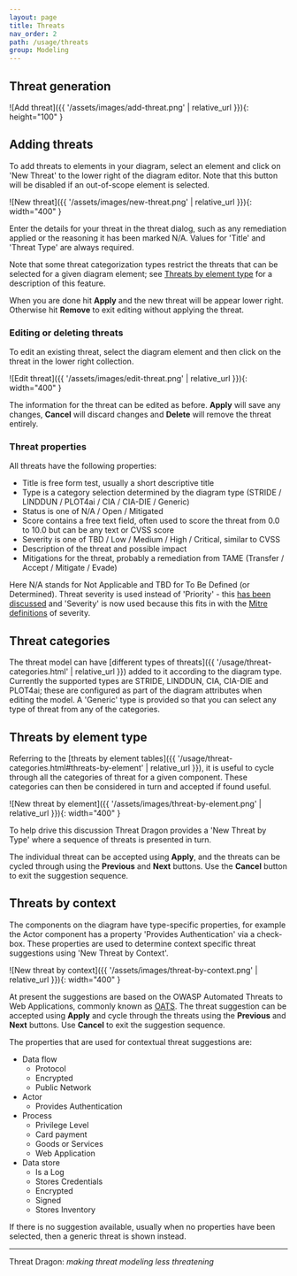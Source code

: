 ```yaml
---
layout: page
title: Threats
nav_order: 2
path: /usage/threats
group: Modeling
---
```


## Threat generation

![Add threat]({{ '/assets/images/add-threat.png' | relative_url }}){: height="100" }

## Adding threats

To add threats to elements in your diagram, select an element
and click on 'New Threat' to the lower right of the diagram editor.
Note that this button will be disabled if an out-of-scope element is selected.

![New threat]({{ '/assets/images/new-threat.png' | relative_url }}){: width="400" }

Enter the details for your threat in the threat dialog,
such as any remediation applied or the reasoning it has been marked N/A.
Values for 'Title' and 'Threat Type' are always required.

Note that some threat categorization types restrict the threats that can be selected for a given diagram element;
see [Threats by element type](#threats-by-element-type) for a description of this feature.

When you are done hit **Apply** and the new threat will be appear lower right.
Otherwise hit **Remove** to exit editing without applying the threat.

### Editing or deleting threats

To edit an existing threat, select the diagram element and then click on the threat in the lower right collection.

![Edit threat]({{ '/assets/images/edit-threat.png' | relative_url }}){: width="400" }

The information for the threat can be edited as before.
**Apply** will save any changes, **Cancel** will discard changes and **Delete** will remove the threat entirely.

### Threat properties

All threats have the following properties:

* Title is free form test, usually a short descriptive title
* Type is a category selection determined by the diagram type (STRIDE / LINDDUN / PLOT4ai / CIA / CIA-DIE / Generic)
* Status is one of N/A / Open / Mitigated
* Score contains a free text field, often used to score the threat from 0.0 to 10.0 but can be any text or CVSS score
* Severity is one of TBD / Low / Medium / High / Critical, similar to CVSS
* Description of the threat and possible impact
* Mitigations for the threat, probably a remediation from TAME (Transfer / Accept / Mitigate / Evade)

Here N/A stands for Not Applicable and TBD for To Be Defined (or Determined).
Threat severity is used instead of 'Priority' - this [has been discussed][issue#197]
and 'Severity' is now used because this fits in with the [Mitre definitions][severity] of severity.

## Threat categories

The threat model can have [different types of threats]({{ '/usage/threat-categories.html' | relative_url }})
added to it according to the diagram type.
Currently the supported types are STRIDE, LINDDUN, CIA, CIA-DIE and PLOT4ai;
these are configured as part of the diagram attributes when editing the model.
A 'Generic' type is provided so that you can select any type of threat from any of the categories.

## Threats by element type

Referring to the [threats by element tables]({{ '/usage/threat-categories.html#threats-by-element' | relative_url }}),
it is useful to cycle through all the categories of threat for a given component.
These categories can then be considered in turn and accepted if found useful.

![New threat by element]({{ '/assets/images/threat-by-element.png' | relative_url }}){: width="400" }

To help drive this discussion Threat Dragon provides a 'New Threat by Type'
where a sequence of threats is presented in turn.

The individual threat can be accepted using **Apply**, and the threats can be cycled through
using the **Previous** and **Next** buttons.
Use the **Cancel** button to exit the suggestion sequence.

## Threats by context

The components on the diagram have type-specific properties,
for example the Actor component has a property 'Provides Authentication' via a check-box.
These properties are used to determine context specific threat suggestions using 'New Threat by Context'.

![New threat by context]({{ '/assets/images/threat-by-context.png' | relative_url }}){: width="400" }

At present the suggestions are based on the OWASP Automated Threats to Web Applications, commonly known as [OATS][oats].
The threat suggestion can be accepted using **Apply**
and cycle through the threats using the **Previous** and **Next** buttons.
Use **Cancel** to exit the suggestion sequence.

The properties that are used for contextual threat suggestions are:

* Data flow
  * Protocol
  * Encrypted
  * Public Network
* Actor
  * Provides Authentication
* Process
  * Privilege Level
  * Card payment
  * Goods or Services
  * Web Application
* Data store
  * Is a Log
  * Stores Credentials
  * Encrypted
  * Signed
  * Stores Inventory

If there is no suggestion available, usually when no properties have been selected, then a generic threat is shown instead.

----

Threat Dragon: _making threat modeling less threatening_

[issue#197]: https://github.com/OWASP/threat-dragon/issues/197
[oats]: https://owasp.org/www-project-automated-threats-to-web-applications/
[severity]: https://nvd.nist.gov/vuln-metrics/cvss
